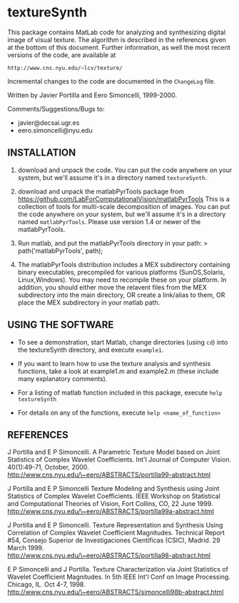 # textureSynth

This package contains MatLab code for analyzing and synthesizing digital
image of visual texture. The algorithm is described in the references
given at the bottom of this document. Further information, as well the
most recent versions of the code, are available at

    http://www.cns.nyu.edu/~lcv/texture/

Incremental changes to the code are documented in the `ChangeLog` file.

Written by Javier Portilla and Eero Simoncelli, 1999-2000.

Comments/Suggestions/Bugs to:
- javier\@decsai.ugr.es 
- eero.simoncelli\@nyu.edu

## INSTALLATION

1)  download and unpack the code. You can put the code anywhere on your
    system, but we'll assume it's in a directory named `textureSynth`.

2)  download and unpack the matlabPyrTools package from
    https://github.com/LabForComputationalVision/matlabPyrTools This is
    a collection of tools for multi-scale decomposition of images. You
    can put the code anywhere on your system, but we'll assume it's in a
    directory named `matlabPyrTools`. Please use version 1.4 or newer of
    the matlabPyrTools.

3)  Run matlab, and put the matlabPyrTools directory in your path: >
    path('matlabPyrTools', path);

4)  The matlabPyrTools distribution includes a MEX subdirectory
    containing binary executables, precompiled for various platforms
    (SunOS,Solaris, Linux,Windows). You may need to recompile these on
    your platform. In addition, you should either move the relavent
    files from the MEX subdirectory into the main directory, OR create a
    link/alias to them, OR place the MEX subdirectory in your matlab
    path.

## USING THE SOFTWARE

-   To see a demonstration, start Matlab, change directories (using
    `cd`) into the textureSynth directory, and execute `example1`.

-   If you want to learn how to use the texture analysis and synthesis
    functions, take a look at example1.m and example2.m (these include
    many explanatory comments).

-   For a listing of matlab function included in this package, execute `help
    textureSynth`

-   For details on any of the functions, execute `help <name_of_function>`

## REFERENCES

J Portilla and E P Simoncelli. A Parametric Texture Model based on Joint
Statistics of Complex Wavelet Coefficients. Int'l Journal of Computer
Vision. 40(1):49-71, October, 2000.
http://www.cns.nyu.edu/\~eero/ABSTRACTS/portilla99-abstract.html

J Portilla and E P Simoncelli Texture Modeling and Synthesis using Joint
Statistics of Complex Wavelet Coefficients. IEEE Workshop on Statistical
and Computational Theories of Vision, Fort Collins, CO, 22 June 1999.\
http://www.cns.nyu.edu/\~eero/ABSTRACTS/portilla99a-abstract.html

J Portilla and E P Simoncelli. Texture Representation and Synthesis
Using Correlation of Complex Wavelet Coefficient Magnitudes. Technical
Report #54, Consejo Superior de Investigaciones Cientificas (CSIC),
Madrid. 29 March 1999.\
http://www.cns.nyu.edu/\~eero/ABSTRACTS/portilla98-abstract.html

E P Simoncelli and J Portilla. Texture Characterization via Joint
Statistics of Wavelet Coefficient Magnitudes. In 5th IEEE Int'l Conf on
Image Processing. Chicago, IL. Oct 4-7, 1998.\
http://www.cns.nyu.edu/\~eero/ABSTRACTS/simoncelli98b-abstract.html
